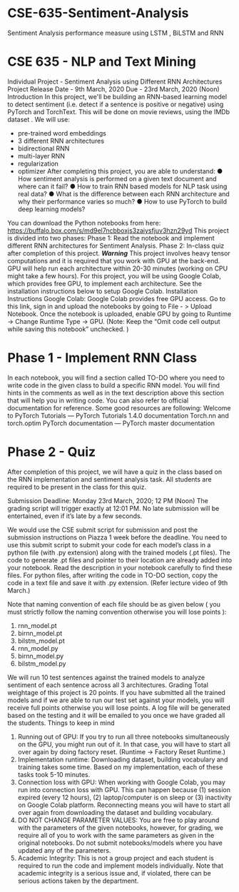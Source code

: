# CSE-635-Sentiment-Analysis
Sentiment Analysis performance measure using LSTM , BiLSTM and RNN

# CSE 635 - NLP and Text Mining
Individual Project - Sentiment Analysis using Different RNN Architectures
Project Release Date - 9th March, 2020
Due - 23rd March, 2020 (Noon)
Introduction
In this project, we'll be building an RNN-based learning model to detect sentiment (i.e. detect if a
sentence is positive or negative) using PyTorch and TorchText. This will be done on movie
reviews, using the IMDb dataset .
We will use:
- pre-trained word embeddings
- 3 different RNN architectures
- bidirectional RNN
- multi-layer RNN
- regularization
- optimizer
After completing this project, you are able to understand:
● How sentiment analysis is performed on a given text document and where can it fail?
● How to train RNN based models for NLP task using real data?
● What is the difference between each RNN architecture and why their performance varies
so much?
● How to use PyTorch to build deep learning models?

You can download the Python notebooks from here:
https://buffalo.box.com/s/md9el7ncbboxjs3zaiysfjuv3hzn29yd
This project is divided into two phases:
Phase 1: Read the notebook and implement different RNN architectures for Sentiment Analysis.
Phase 2: In-class quiz after completion of this project.
***Warning***
This project involves heavy tensor computations and it is required that you work with GPU at
the back-end. GPU will help run each architecture within 20-30 minutes (working on CPU
might take a few hours). For this project, you will be using Google Colab, which provides free
GPU, to implement each architecture. See the installation instructions below to setup Google
Colab.
Installation Instructions
Google Colab:
Google Colab provides free GPU access. Go to this link, sign in and upload the notebooks by
going to File - > Upload Notebook.
Once the notebook is uploaded, enable GPU by going to Runtime -> Change Runtime Type ->
GPU. (Note: Keep the “Omit code cell output while saving this notebook” unchecked. )

# Phase 1 - Implement RNN Class
In each notebook, you will find a section called TO-DO where you need to write code in the
given class to build a specific RNN model. You will find hints in the comments as well as in the
text description above this section that will help you in writing code. You can also refer to
official documentation for reference. Some good resources are following:
Welcome to PyTorch Tutorials — PyTorch Tutorials 1.4.0 documentation
Torch.nn and torch.optim
PyTorch documentation — PyTorch master documentation

# Phase 2 - Quiz
After completion of this project, we will have a quiz in the class based on the RNN
implementation and sentiment analysis task. All students are required to be present in the class
for this quiz.

Submission
Deadline: Monday 23rd March, 2020; 12 PM (Noon)
The grading script will trigger exactly at 12:01 PM. No late submission will be entertained, even
if it’s late by a few seconds.

We would use the CSE submit script for submission and post the submission instructions on
Piazza 1 week before the deadline. You need to use this submit script to submit your code for
each model’s class in a python file (with .py extension) along with the trained models (.pt files).
The code to generate .pt files and pointer to their location are already added into your notebook.
Read the description in your notebook carefully to find these files. For python files, after writing
the code in TO-DO section, copy the code in a text file and save it with .py extension. (Refer
lecture video of 9th March.)

Note that naming convention of each file should be as given below ( you must strictly follow the
naming convention otherwise you will lose points ):
1. rnn_model.pt
2. birnn_model.pt
3. bilstm_model.pt
4. rnn_model.py
5. birnn_model.py
6. bilstm_model.py

We will run 10 test sentences against the trained models to analyze sentiment of each sentence
across all 3 architectures.
Grading
Total weightage of this project is 20 points. If you have submitted all the trained models and if
we are able to run our test set against your models, you will receive full points otherwise you
will lose points. A log file will be generated based on the testing and it will be emailed to you
once we have graded all the students.
Things to keep in mind
1. Running out of GPU: If you try to run all three notebooks simultaneously on the GPU,
you might run out of it. In that case, you will have to start all over again by doing factory
reset. (Runtime -> Factory Reset Runtime.)
2. Implementation runtime: Downloading dataset, building vocabulary and training takes
some time. Based on my implementation, each of these tasks took 5-10 minutes.
3. Connection loss with GPU: When working with Google Colab, you may run into
connection loss with GPU. This can happen because (1) session expired (every 12 hours),
(2) laptop/computer is on sleep or (3) inactivity on Google Colab platform. Reconnecting
means you will have to start all over again from downloading the dataset and building
vocabulary.
4. DO NOT CHANGE PARAMETER VALUES: You are free to play around with the
parameters of the given notebooks, however, for grading, we require all of you to work
with the same parameters as given in the original notebooks. Do not submit
notebooks/models where you have updated any of the parameters.
5. Academic Integrity: This is not a group project and each student is required to run the
code and implement models individually. Note that academic integrity is a serious issue
and, if violated, there can be serious actions taken by the department.
